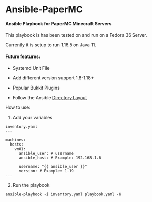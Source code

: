 # Ansible-PaperMC
<h4>Ansible Playbook for PaperMC Minecraft Servers</h4>

This playbook is has been tested on and run on a Fedora 36 Server.

Currently it is setup to run 1.16.5 on Java 11.

<h4>Future features:</h4>

- Systemd Unit File

- Add different version support 1.8-1.18+

- Popular Bukkit Plugins

- Follow the Ansible  <a href="https://docs.ansible.com/ansible/2.8/user_guide/playbooks_best_practices.html#directory-layout">Directory Layout</a> 

How to use:

1. Add your variables

```
inventory.yaml
---

machines:
  hosts:
    vm01:
      ansible_user: # username
      ansible_host: # Example: 192.168.1.6

      username: "{{ ansible_user }}"
      version: # Example: 1.19
---
```

2. Run the playbook

```
ansible-playbook -i inventory.yaml playbook.yaml -K
```

